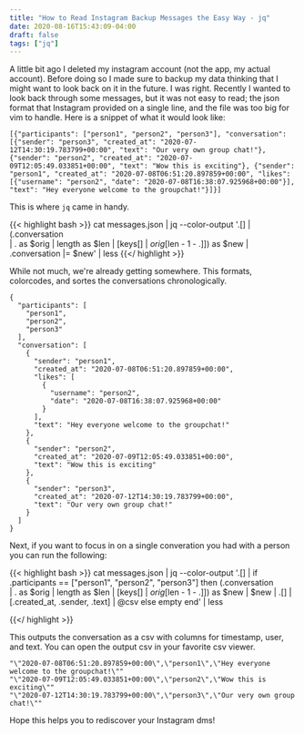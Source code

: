 ```yaml
---
title: "How to Read Instagram Backup Messages the Easy Way - jq"
date: 2020-08-16T15:43:09-04:00
draft: false
tags: ["jq"]
---
```


A little bit ago I deleted my instagram account (not the app, my actual account). Before doing so I made sure to backup my data thinking that I might want to look back on it in the future. I was right. Recently I wanted to look back through some messages, but it was not easy to read; the json format that Instagram provided on a single line, and the file was too big for vim to handle. Here is a snippet of what it would look like:

```
[{"participants": ["person1", "person2", "person3"], "conversation": [{"sender": "person3", "created_at": "2020-07-12T14:30:19.783799+00:00", "text": "Our very own group chat!"}, {"sender": "person2", "created_at": "2020-07-09T12:05:49.033851+00:00", "text": "Wow this is exciting"}, {"sender": "person1", "created_at": "2020-07-08T06:51:20.897859+00:00", "likes": [{"username": "person2", "date": "2020-07-08T16:38:07.925968+00:00"}], "text": "Hey everyone welcome to the groupchat!"}]}]
```

This is where `jq` came in handy.

{{< highlight bash >}}
cat messages.json | jq --color-output '.[] 
    | (.conversation  
        | . as $orig 
        | length as $len 
        | [keys[] 
        | $orig[$len - 1 - .]]) as $new 
    | .conversation |= $new' | less
{{</ highlight >}}

While not much, we're already getting somewhere. This formats, colorcodes, and sortes the conversations chronologically.

```
{
  "participants": [
    "person1",
    "person2",
    "person3"
  ],
  "conversation": [
    {
      "sender": "person1",
      "created_at": "2020-07-08T06:51:20.897859+00:00",
      "likes": [
        {
          "username": "person2",
          "date": "2020-07-08T16:38:07.925968+00:00"
        }
      ],
      "text": "Hey everyone welcome to the groupchat!"
    },
    {
      "sender": "person2",
      "created_at": "2020-07-09T12:05:49.033851+00:00",
      "text": "Wow this is exciting"
    },
    {
      "sender": "person3",
      "created_at": "2020-07-12T14:30:19.783799+00:00",
      "text": "Our very own group chat!"
    }
  ]
}
```

Next, if you want to focus in on a single converation you had with a person you can run the following:

{{< highlight bash >}}
cat messages.json | jq --color-output '.[] 
    | if .participants == ["person1", "person2", "person3"]
    then (.conversation  
        | . as $orig 
        | length as $len 
        | [keys[] 
        | $orig[$len - 1 - .]]) as $new 
    | $new | .[] | [.created_at, .sender, .text] | @csv
    else empty
    end' | less

{{</ highlight >}}


This outputs the conversation as a csv with columns for timestamp, user, and text. You can open the output csv in your favorite csv viewer.

```
"\"2020-07-08T06:51:20.897859+00:00\",\"person1\",\"Hey everyone welcome to the groupchat!\""
"\"2020-07-09T12:05:49.033851+00:00\",\"person2\",\"Wow this is exciting\""
"\"2020-07-12T14:30:19.783799+00:00\",\"person3\",\"Our very own group chat!\""
```

Hope this helps you to rediscover your Instagram dms!
